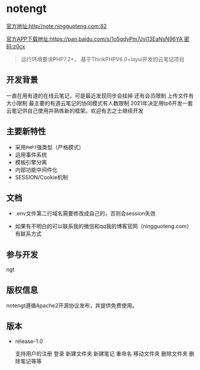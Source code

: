 notengt
===============
 [官方地址:http//note.ningguoteng.com:82](http://note.ningguoteng.com:82)
 
[官方APP下载地址:https://pan.baidu.com/s/1o5gdyPm7Jvi13EaNsN96YA  密码:z0cx](https://pan.baidu.com/s/1o5gdyPm7Jvi13EaNsN96YA)

> 运行环境要求PHP7.2+。
基于ThinkPHPV6.0+layui开发的云笔记项目



## 开发背景
一直在用有道的在线云笔记，可是最近发现同步会挂掉  还有会员限制 上传文件有大小限制 
最主要的有道云笔记的协同模式有人数限制
 2021年决定用tp6开发一套云笔记供自己使用并熟练新的框架。欢迎有志之士继续开发



## 主要新特性

* 采用`PHP7`强类型（严格模式）
* 运用事件系统
* 模板引擎分离
* 内部功能中间件化
* SESSION/Cookie机制


## 文档
* .env文件第二行域名需要修改成自己的，否则会session失效

* 如果有不明白的可以联系我的微信和qq我的博客官网（ningguoteng.com）有联系方式


## 参与开发

  ngt

## 版权信息

notengt遵循Apache2开源协议发布，并提供免费使用。


## 版本

* release-1.0

  支持用户的注册 登录 新建文件夹 新建笔记 重命名 移动文件夹 删除文件夹  删除笔记等等


